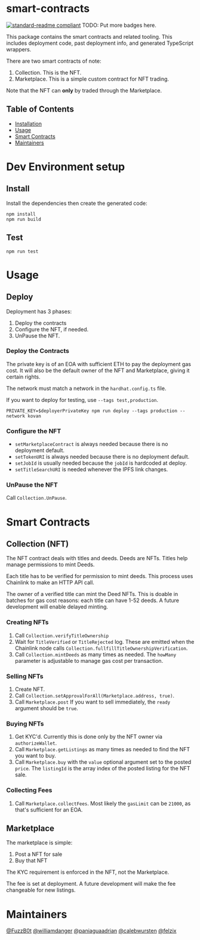 # smart-contracts

[![standard-readme compliant](https://img.shields.io/badge/standard--readme-OK-green.svg?style=flat-square)](https://github.com/RichardLitt/standard-readme)
TODO: Put more badges here.

This package contains the smart contracts and related tooling.
This includes deployment code, past deployment info, and generated TypeScript wrappers. 

There are two smart contracts of note:
1. Collection. This is the NFT.
2. Marketplace. This is a simple custom contract for NFT trading.

Note that the NFT can **only** by traded through the Marketplace.

## Table of Contents

- [Installation](#install)
- [Usage](#usage)
- [Smart Contracts](#smart-contracts)
- [Maintainers](#maintainers)

# Dev Environment setup

## Install
Install the dependencies then create the generated code:
```
npm install
npm run build
```
    
## Test
```
npm run test
```
  
# Usage

## Deploy
Deployment has 3 phases:
1. Deploy the contracts
2. Configure the NFT, if needed.
3. UnPause the NFT.

### Deploy the Contracts

The private key is of an EOA with sufficient ETH to pay the deployment gas cost.
It will also be the default owner of the NFT and Marketplace, giving it certain rights.

The network must match a network in the `hardhat.config.ts` file.

If you want to deploy for testing, use `--tags test,production`.

```
PRIVATE_KEY=$deployerPrivateKey npm run deploy --tags production --network kovan
```

### Configure the NFT
- `setMarketplaceContract` is always needed because there is no deployment default.
- `setTokenURI` is always needed because there is no deployment default.
- `setJobId` is usually needed because the `jobId` is hardcoded at deploy.
- `setTitleSearchURI` is needed whenever the IPFS link changes.

### UnPause the NFT
Call `Collection.UnPause`.

# Smart Contracts

## Collection (NFT)
The NFT contract deals with titles and deeds.
Deeds are NFTs.
Titles help manage permissions to mint Deeds.

Each title has to be verified for permission to mint deeds.
This process uses Chainlink to make an HTTP API call.

The owner of a verified title can mint the Deed NFTs.
This is doable in batches for gas cost reasons:
each title can have 1-52 deeds.
A future development will enable delayed minting.

### Creating NFTs
1. Call `Collection.verifyTitleOwnership`
2. Wait for `TitleVerified` or `TitleRejected` log.
   These are emitted when the Chainlink node calls `Collection.fullfillTitleOwnershipVerification`.
3. Call `Collection.mintDeeds` as many times as needed.
   The `howMany` parameter is adjustable to manage gas cost per transaction.

### Selling NFTs
1. Create NFT.
2. Call `Collection.setApprovalForAll(Marketplace.address, true)`.
3. Call `Marketplace.post`
   If you want to sell immediately, the `ready` argument should be `true`.

### Buying NFTs
1. Get KYC'd. Currently this is done only by the NFT owner via `authorizeWallet`.
2. Call `Marketplace.getListings` as many times as needed to find the NFT you want to buy.
3. Call `Marketplace.buy` with the `value` optional argument set to the posted `price`.
   The `listingId` is the array index of the posted listing for the NFT sale.

### Collecting Fees
1. Call `Marketplace.collectFees`.
   Most likely the `gasLimit` can be `21000`, as that's sufficient for an EOA.


## Marketplace
The marketplace is simple:
1. Post a NFT for sale
2. Buy that NFT

The KYC requirement is enforced in the NFT, not the Marketplace.

The fee is set at deployment.
A future development will make the fee changeable for new listings.

# Maintainers

[@FuzzB0t](https://github.com/FuzzB0t)
[@williamdanger](https://github.com/williamdanger)
[@paniaguaadrian](https://github.com/paniaguaadrian)
[@calebwursten](https://github.com/calebwursten)
[@felzix](https://github.com/felzix)
